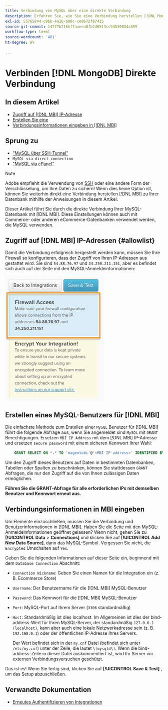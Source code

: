 ```yaml
---
title: Verbindung von MySQL über eine direkte Verbindung
description: Erfahren Sie, wie Sie eine Verbindung herstellen [!DNL MongoDB] über eine direkte Verbindung.
exl-id: 53765844-c9bb-4a16-b00c-ce9672f87415
source-git-commit: 14777b216bf7aaeea0fb2d0513cc94539034a359
workflow-type: tm+mt
source-wordcount: '401'
ht-degree: 0%

---
```


# Verbinden [!DNL MongoDB] Direkte Verbindung

## In diesem Artikel

* [Zugriff auf [!DNL MBI] IP-Adresse](#allowlist)
* [Erstellen Sie eine ](#steptwo)
* [Verbindungsinformationen eingeben in [!DNL MBI]](#stepthree)

## Sprung zu

* [&quot;MySQL über SSH-Tunnel&quot;](../integrations/mysql-via-ssh-tunnel.md)
* `MySQL via direct connection`
* [&quot;MySQL via cPanel&quot;](../integrations/mysql-via-cpanel.md)

>[!NOTE]
>
>Adobe empfiehlt die Verwendung von [SSH](../integrations/mysql-via-ssh-tunnel.md) oder eine andere Form der Verschlüsselung, um Ihre Daten zu sichern! Wenn dies keine Option ist, können Sie weiterhin direkt eine Verbindung herstellen [!DNL MBI] zu Ihrer Datenbank mithilfe der Anweisungen in diesem Artikel.

Dieser Artikel führt Sie durch die direkte Verbindung Ihrer MySQL-Datenbank mit [!DNL MBI]. Diese Einstellungen können auch mit Commerce- oder anderen eCommerce-Datenbanken verwendet werden, die MySQL verwenden.

## Zugriff auf [!DNL MBI] IP-Adressen {#allowlist}

Damit die Verbindung erfolgreich hergestellt werden kann, müssen Sie Ihre Firewall so konfigurieren, dass der Zugriff von Ihren IP-Adressen aus gestattet wird. Sie sind `54.88.76.97` und `34.250.211.151`, aber es befindet sich auch auf der Seite mit den MySQL-Anmeldeinformationen:

![MBI_Allow_Access_IPs.png](../../../assets/MBI_allow_access_IPs.png)

## Erstellen eines MySQL-Benutzers für [!DNL MBI]

Die einfachste Methode zum Erstellen einer `MySQL` Benutzer für [!DNL MBI] führt die folgende Abfrage aus, wenn Sie angemeldet sind `MySQL` mit `GRANT` Berechtigungen. Ersetzen `MBI IP Address` mit dem [!DNL MBI] IP-Adresse und ersetzen `secure password` mit einem sicheren Kennwort Ihrer Wahl:

```sql
    GRANT SELECT ON *.* TO 'magentobi'@'<MBI IP address>' IDENTIFIED BY '<secure password>';
```

Um den Zugriff dieses Benutzers auf Daten in bestimmten Datenbanken, Tabellen oder Spalten zu beschränken, können Sie stattdessen `GRANT` Abfragen, die nur den Zugriff auf die von Ihnen zulässigen Daten ermöglichen.

**Führen Sie die GRANT-Abfrage für alle erforderlichen IPs mit demselben Benutzer und Kennwort erneut aus.**

## Verbindungsinformationen in MBI eingeben

Um Elemente einzuschließen, müssen Sie die Verbindung und Benutzerinformationen in [!DNL MBI]. Haben Sie die Seite mit den MySQL-Anmeldeinformationen geöffnet gelassen? Wenn nicht, gehen Sie zu **[!UICONTROL Data** > **Connections]** und klicken Sie auf **[!UICONTROL Add New Data Source]**, dann das MySQL-Symbol. Vergessen Sie nicht, die `Encrypted` Umschalten auf `Yes`.

Geben Sie die folgenden Informationen auf dieser Seite ein, beginnend mit dem `Database Connection` Abschnitt:

* `Connection Nickname`: Geben Sie einen Namen für die Integration ein (z. B. Ecommerce Store)
* `Username`: Der Benutzername für die [!DNL MBI] MySQL-Benutzer
* `Password`: Das Kennwort für die [!DNL MBI] MySQL-Benutzer
* `Port`: MySQL-Port auf Ihrem Server (`3306` standardmäßig)
* `Host`: Standardmäßig ist dies localhost. Im Allgemeinen ist dies der bind-address-Wert für Ihren MySQL-Server, der standardmäßig `127.0.0.1 (localhost)`, kann aber auch eine lokale Netzwerkadresse sein (z. B. `192.168.0.1`) oder der öffentlichen IP-Adresse Ihres Servers.

   Der Wert befindet sich in der `my.cnf` Datei (befindet sich unter `/etc/my.cnf`) unter der Zeile, die lautet `\[mysqld\]`. Wenn die bind-address-Zeile in dieser Datei auskommentiert ist, wird Ihr Server vor externen Verbindungsversuchen geschützt.

Das ist es! Wenn Sie fertig sind, klicken Sie auf **[!UICONTROL Save & Test]** , um das Setup abzuschließen.

## Verwandte Dokumentation

* [Erneutes Authentifizieren von Integrationen](https://experienceleague.adobe.com/docs/commerce-knowledge-base/kb/how-to/mbi-reauthenticating-integrations.html?lang=en)
